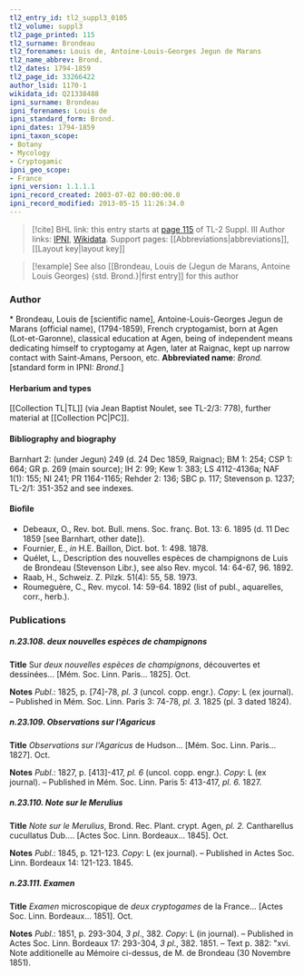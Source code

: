 ```yaml
---
tl2_entry_id: tl2_suppl3_0105
tl2_volume: suppl3
tl2_page_printed: 115
tl2_surname: Brondeau
tl2_forenames: Louis de, Antoine-Louis-Georges Jegun de Marans
tl2_name_abbrev: Brond.
tl2_dates: 1794-1859
tl2_page_id: 33266422
author_lsid: 1170-1
wikidata_id: Q21338488
ipni_surname: Brondeau
ipni_forenames: Louis de
ipni_standard_form: Brond.
ipni_dates: 1794-1859
ipni_taxon_scope: 
- Botany
- Mycology
- Cryptogamic
ipni_geo_scope: 
- France
ipni_version: 1.1.1.1
ipni_record_created: 2003-07-02 00:00:00.0
ipni_record_modified: 2013-05-15 11:26:34.0
---
```


> [!cite] BHL link: this entry starts at [page 115](https://www.biodiversitylibrary.org/page/33266422) of TL-2 Suppl. III
> Author links: [IPNI](https://www.ipni.org/a/1170-1), [Wikidata](https://www.wikidata.org/wiki/Q21338488). Support pages: [[Abbreviations|abbreviations]], [[Layout key|layout key]]

> [!example] See also [[Brondeau, Louis de (Jegun de Marans, Antoine Louis Georges) {std. Brond.}|first entry]] for this author

### Author

\* Brondeau, Louis de \[scientific name\], Antoine-Louis-Georges Jegun de Marans (official name), (1794-1859), French cryptogamist, born at Agen (Lot-et-Garonne), classical education at Agen, being of independent means dedicating himself to cryptogamy at Agen, later at Raignac, kept up narrow contact with Saint-Amans, Persoon, etc. 
**Abbreviated name**: *Brond.* \[standard form in IPNI: *Brond.*\]

#### Herbarium and types

[[Collection TL|TL]] (via Jean Baptist Noulet, see TL-2/3: 778), further material at [[Collection PC|PC]].

#### Bibliography and biography

Barnhart 2: (under Jegun) 249 (d. 24 Dec 1859, Raignac); BM 1: 254; CSP 1: 664; GR p. 269 (main source); IH 2: 99; Kew 1: 383; LS 4112-4136a; NAF 1(1): 155; NI 241; PR 1164-1165; Rehder 2: 136; SBC p. 117; Stevenson p. 1237; TL-2/1: 351-352 and see indexes.

#### Biofile

- Debeaux, O., Rev. bot. Bull. mens. Soc. franç. Bot. 13: 6. 1895 (d. 11 Dec 1859 \[see Barnhart, other date\]).
- Fournier, E., *in* H.E. Baillon, Dict. bot. 1: 498. 1878.
- Quélet, L., Description des nouvelles espèces de champignons de Luis de Brondeau (Stevenson Libr.), see also Rev. mycol. 14: 64-67, 96. 1892.
- Raab, H., Schweiz. Z. Pilzk. 51(4): 55, 58. 1973.
- Roumeguère, C., Rev. mycol. 14: 59-64. 1892 (list of publ., aquarelles, corr., herb.).

### Publications

##### n.23.108. deux nouvelles espèces de champignons

**Title**
Sur *deux nouvelles espèces de champignons*, découvertes et dessinées... \[Mém. Soc. Linn. Paris... 1825\]. Oct.

**Notes**
*Publ*.: 1825, p. \[74\]-78, *pl. 3* (uncol. copp. engr.). *Copy*: L (ex journal). – Published in Mém. Soc. Linn. Paris 3: 74-78, *pl. 3.* 1825 (pl. 3 dated 1824).

##### n.23.109. Observations sur l'Agaricus

**Title**
*Observations sur l'Agaricus* de Hudson... \[Mém. Soc. Linn. Paris... 1827\]. Oct.

**Notes**
*Publ*.: 1827, p. \[413\]-417, *pl. 6* (uncol. copp. engr.). *Copy*: L (ex journal). – Published in Mém. Soc. Linn. Paris 5: 413-417, *pl. 6.* 1827.

##### n.23.110. Note sur le Merulius

**Title**
*Note sur le Merulius*, Brond. Rec. Plant. crypt. Agen, *pl. 2.* Cantharellus cucullatus Dub.... \[Actes Soc. Linn. Bordeaux... 1845\]. Oct.

**Notes**
*Publ*.: 1845, p. 121-123. *Copy*: L (ex journal). – Published in Actes Soc. Linn. Bordeaux 14: 121-123. 1845.

##### n.23.111. Examen

**Title**
*Examen* microscopique de *deux cryptogames* de la France... \[Actes Soc. Linn. Bordeaux... 1851\]. Oct.

**Notes**
*Publ*.: 1851, p. 293-304, *3 pl*., 382. *Copy*: L (in journal). – Published in Actes Soc. Linn. Bordeaux 17: 293-304, *3 pl*., 382. 1851. – Text p. 382: "xvi. Note additionelle au Mémoire ci-dessus, de M. de Brondeau (30 Novembre 1851).


